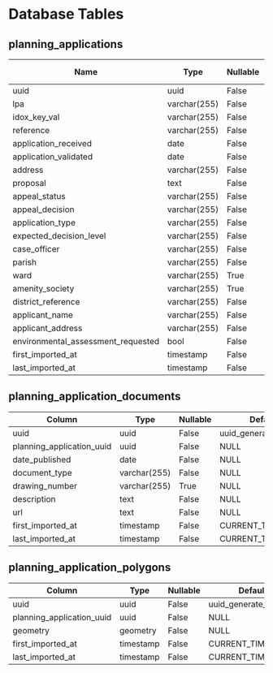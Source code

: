 # Database Tables

## planning_applications

| Name                               | Type         | Nullable | Default            | Foreign Key |
| ---------------------------------- | ------------ | -------- | ------------------ | ----------- |
| uuid                               | uuid         | False    | uuid_generate_v4() | NULL        |
| lpa                                | varchar(255) | False    | NULL               | NULL        |
| idox_key_val                       | varchar(255) | False    | NULL               | NULL        |
| reference                          | varchar(255) | False    | NULL               | NULL        |
| application_received               | date         | False    | NULL               | NULL        |
| application_validated              | date         | False    | NULL               | NULL        |
| address                            | varchar(255) | False    | NULL               | NULL        |
| proposal                           | text         | False    | NULL               | NULL        |
| appeal_status                      | varchar(255) | False    | NULL               | NULL        |
| appeal_decision                    | varchar(255) | False    | NULL               | NULL        |
| application_type                   | varchar(255) | False    | NULL               | NULL        |
| expected_decision_level            | varchar(255) | False    | NULL               | NULL        |
| case_officer                       | varchar(255) | False    | NULL               | NULL        |
| parish                             | varchar(255) | False    | NULL               | NULL        |
| ward                               | varchar(255) | True     | NULL               | NULL        |
| amenity_society                    | varchar(255) | True     | NULL               | NULL        |
| district_reference                 | varchar(255) | False    | NULL               | NULL        |
| applicant_name                     | varchar(255) | False    | NULL               | NULL        |
| applicant_address                  | varchar(255) | False    | NULL               | NULL        |
| environmental_assessment_requested | bool         | False    | NULL               | NULL        |
| first_imported_at                  | timestamp    | False    | CURRENT_TIMESTAMP  | NULL        |
| last_imported_at                   | timestamp    | False    | CURRENT_TIMESTAMP  | NULL        |

## planning_application_documents

| Column                    | Type         | Nullable | Default            | Foreign Key                |
| ------------------------- | ------------ | -------- | ------------------ | -------------------------- |
| uuid                      | uuid         | False    | uuid_generate_v4() | NULL                       |
| planning_application_uuid | uuid         | False    | NULL               | planning_applications.uuid |
| date_published            | date         | False    | NULL               | NULL                       |
| document_type             | varchar(255) | False    | NULL               | NULL                       |
| drawing_number            | varchar(255) | True     | NULL               | NULL                       |
| description               | text         | False    | NULL               | NULL                       |
| url                       | text         | False    | NULL               | NULL                       |
| first_imported_at         | timestamp    | False    | CURRENT_TIMESTAMP  | NULL                       |
| last_imported_at          | timestamp    | False    | CURRENT_TIMESTAMP  | NULL                       |

## planning_application_polygons

| Column                    | Type      | Nullable | Default            | Foreign Key                |
| ------------------------- | --------- | -------- | ------------------ | -------------------------- |
| uuid                      | uuid      | False    | uuid_generate_v4() | NULL                       |
| planning_application_uuid | uuid      | False    | NULL               | planning_applications.uuid |
| geometry                  | geometry  | False    | NULL               | NULL                       |
| first_imported_at         | timestamp | False    | CURRENT_TIMESTAMP  | NULL                       |
| last_imported_at          | timestamp | False    | CURRENT_TIMESTAMP  | NULL                       |
